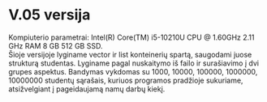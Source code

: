 # V.05 versija
Kompiuterio parametrai: Intel(R) Core(TM) i5-10210U CPU @ 1.60GHz   2.11 GHz
RAM 8 GB
512 GB SSD.</br>
Šioje versijoje lyginame vector ir list konteinerių spartą, saugodami juose strukturą studentas. Lyginame pagal nuskaitymo iš failo ir surašiavimo į dvi grupes aspektus. Bandymas vykdomas su 1000, 10000, 100000, 1000000, 10000000 studentų sąrašais, kuriuos programos pradžioje sukuriame, atsižvelgiant į pageidaujamą namų darbų kiekį.
  



  








